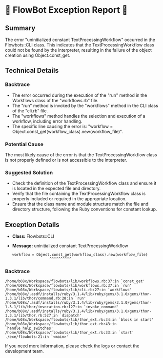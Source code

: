 # 🤖 FlowBot Exception Report 🤖


## Summary
The error "uninitialized constant TextProcessingWorkflow" occurred in the Flowbots::CLI class. This indicates that the TextProcessingWorkflow class could not be found by the interpreter, resulting in the failure of the object creation using Object.const_get.

## Technical Details

### Backtrace
- The error occurred during the execution of the "run" method in the Workflows class of the "workflows.rb" file.
- The "run" method is invoked by the "workflows" method in the CLI class of the "cli.rb" file.
- The "workflows" method handles the selection and execution of a workflow, including error handling.
- The specific line causing the error is: "workflow = Object.const_get(workflow_class).new(workflow_file)".

### Potential Cause
The most likely cause of the error is that the TextProcessingWorkflow class is not properly defined or is not accessible to the interpreter.

### Suggested Solution
- Check the definition of the TextProcessingWorkflow class and ensure it is located in the expected file and directory.
- Verify that the file containing the TextProcessingWorkflow class is properly included or required in the appropriate location.
- Ensure that the class name and module structure match the file and directory structure, following the Ruby conventions for constant lookup.


## Exception Details

- **Class:** Flowbots::CLI
- **Message:** uninitialized constant TextProcessingWorkflow

      workflow = Object.const_get(workflow_class).new(workflow_file)
                       ^^^^^^^^^^

### Backtrace

```
/home/b08x/Workspace/flowbots/lib/workflows.rb:37:in `const_get'
/home/b08x/Workspace/flowbots/lib/workflows.rb:37:in `run'
/home/b08x/Workspace/flowbots/lib/cli.rb:27:in `workflows'
/home/b08x/.asdf/installs/ruby/3.1.4/lib/ruby/gems/3.1.0/gems/thor-1.3.1/lib/thor/command.rb:28:in `run'
/home/b08x/.asdf/installs/ruby/3.1.4/lib/ruby/gems/3.1.0/gems/thor-1.3.1/lib/thor/invocation.rb:127:in `invoke_command'
/home/b08x/.asdf/installs/ruby/3.1.4/lib/ruby/gems/3.1.0/gems/thor-1.3.1/lib/thor.rb:527:in `dispatch'
/home/b08x/Workspace/flowbots/lib/thor_ext.rb:34:in `block in start'
/home/b08x/Workspace/flowbots/lib/thor_ext.rb:43:in `handle_help_switches'
/home/b08x/Workspace/flowbots/lib/thor_ext.rb:33:in `start'
./exe/flowbots:21:in `<main>'
```

If you need more information, please check the logs or contact the development team.
